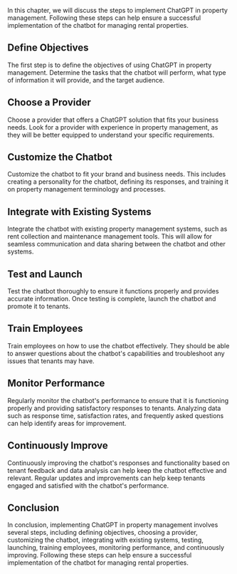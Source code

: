 
In this chapter, we will discuss the steps to implement ChatGPT in property management. Following these steps can help ensure a successful implementation of the chatbot for managing rental properties.

Define Objectives
-----------------

The first step is to define the objectives of using ChatGPT in property management. Determine the tasks that the chatbot will perform, what type of information it will provide, and the target audience.

Choose a Provider
-----------------

Choose a provider that offers a ChatGPT solution that fits your business needs. Look for a provider with experience in property management, as they will be better equipped to understand your specific requirements.

Customize the Chatbot
---------------------

Customize the chatbot to fit your brand and business needs. This includes creating a personality for the chatbot, defining its responses, and training it on property management terminology and processes.

Integrate with Existing Systems
-------------------------------

Integrate the chatbot with existing property management systems, such as rent collection and maintenance management tools. This will allow for seamless communication and data sharing between the chatbot and other systems.

Test and Launch
---------------

Test the chatbot thoroughly to ensure it functions properly and provides accurate information. Once testing is complete, launch the chatbot and promote it to tenants.

Train Employees
---------------

Train employees on how to use the chatbot effectively. They should be able to answer questions about the chatbot's capabilities and troubleshoot any issues that tenants may have.

Monitor Performance
-------------------

Regularly monitor the chatbot's performance to ensure that it is functioning properly and providing satisfactory responses to tenants. Analyzing data such as response time, satisfaction rates, and frequently asked questions can help identify areas for improvement.

Continuously Improve
--------------------

Continuously improving the chatbot's responses and functionality based on tenant feedback and data analysis can help keep the chatbot effective and relevant. Regular updates and improvements can help keep tenants engaged and satisfied with the chatbot's performance.

Conclusion
----------

In conclusion, implementing ChatGPT in property management involves several steps, including defining objectives, choosing a provider, customizing the chatbot, integrating with existing systems, testing, launching, training employees, monitoring performance, and continuously improving. Following these steps can help ensure a successful implementation of the chatbot for managing rental properties.
